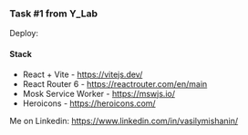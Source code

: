 ### Task #1 from Y_Lab

Deploy:

#### Stack

- React + Vite - https://vitejs.dev/
- React Router 6 - https://reactrouter.com/en/main
- Mosk Service Worker - https://mswjs.io/
- Heroicons - https://heroicons.com/

Me on Linkedin: https://www.linkedin.com/in/vasilymishanin/
